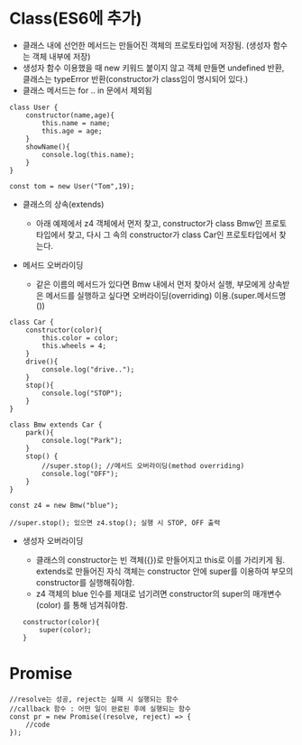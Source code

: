 # Class(ES6에 추가)

- 클래스 내에 선언한 메서드는 만들어진 객체의 프로토타입에 저장됨.
  (생성자 함수는 객체 내부에 저장)
- 생성자 함수 이용했을 때 new 키워드 붙이지 않고 객체 만들면 undefined 반환, 클래스는 typeError 반환(constructor가 class임이 명시되어 있다.)
- 클래스 메서드는 for .. in 문에서 제외됨

```
class User {
    constructor(name,age){
        this.name = name;
        this.age = age;
    }
    showName(){
        console.log(this.name);
    }
}

const tom = new User("Tom",19);
```

- 클래스의 상속(extends)

  - 아래 예제에서 z4 객체에서 먼저 찾고, constructor가 class Bmw인 프로토타입에서 찾고, 다시 그 속의 constructor가 class Car인 프로토타입에서 찾는다.

- 메서드 오버라이딩
  - 같은 이름의 메서드가 있다면 Bmw 내에서 먼저 찾아서 실행, 부모에게 상속받은 메서드를 실행하고 싶다면 오버라이딩(overriding) 이용.(super.메서드명())

```
class Car {
    constructor(color){
        this.color = color;
        this.wheels = 4;
    }
    drive(){
        console.log("drive..");
    }
    stop(){
        console.log("STOP");
    }
}

class Bmw extends Car {
    park(){
        console.log("Park");
    }
    stop() {
        //super.stop(); //메서드 오버라이딩(method overriding)
        console.log("OFF");
    }
}

const z4 = new Bmw("blue");

//super.stop(); 있으면 z4.stop(); 실행 시 STOP, OFF 출력
```

- 생성자 오버라이딩

  - 클래스의 constructor는 빈 객체({})로 만들어지고 this로 이를 가리키게 됨. extends로 만들어진 자식 객체는 constructor 안에 super를 이용하여 부모의 constructor를 실행해줘야함.
  - z4 객체의 blue 인수를 제대로 넘기려면 constructor의 super의 매개변수(color) 를 통해 넘겨줘야함.

  ```
  constructor(color){
      super(color);
  }
  ```

# Promise

```
//resolve는 성공, reject는 실패 시 실행되는 함수
//callback 함수 : 어떤 일이 완료된 후에 실행되는 함수
const pr = new Promise((resolve, reject) => {
    //code
});
```
